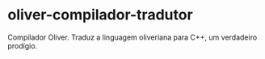 # oliver-compilador-tradutor
Compilador Oliver. Traduz a linguagem oliveriana para C++, um verdadeiro prodígio.
